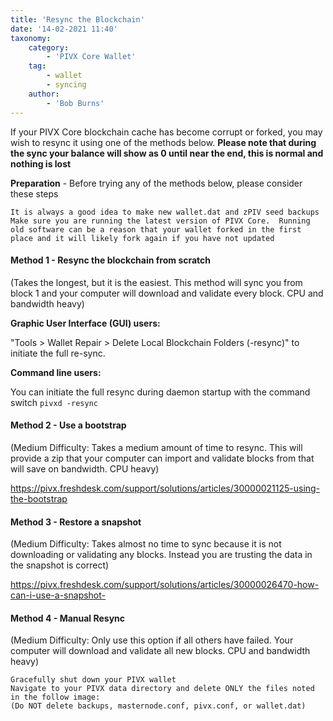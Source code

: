 ```yaml
---
title: 'Resync the Blockchain'
date: '14-02-2021 11:40'
taxonomy:
    category:
        - 'PIVX Core Wallet'
    tag:
        - wallet
        - syncing
    author:
        - 'Bob Burns'
---
```


If your PIVX Core blockchain cache has become corrupt or forked, you may wish to resync it using one of the methods below.  **Please note that during the sync your balance will show as 0 until near the end, this is normal and nothing is lost**

**Preparation** - Before trying any of the methods below, please consider these steps

    It is always a good idea to make new wallet.dat and zPIV seed backups
    Make sure you are running the latest version of PIVX Core.  Running old software can be a reason that your wallet forked in the first place and it will likely fork again if you have not updated

#### Method 1 - Resync the blockchain from scratch

(Takes the longest, but it is the easiest.  This method will sync you from block 1 and your computer will download and validate every block.  CPU and bandwidth heavy)

**Graphic User Interface (GUI) users:**

"Tools > Wallet Repair > Delete Local Blockchain Folders (-resync)" to initiate the full re-sync.

**Command line users:**

You can initiate the full resync during daemon startup with the command switch `pivxd -resync`


#### Method 2 - Use a bootstrap

(Medium Difficulty: Takes a medium amount of time to resync.  This will provide a zip that your computer can import and validate blocks from that will save on bandwidth.  CPU heavy)

https://pivx.freshdesk.com/support/solutions/articles/30000021125-using-the-bootstrap


#### Method 3 - Restore a snapshot

(Medium Difficulty: Takes almost no time to sync because it is not downloading or validating any blocks.  Instead you are trusting the data in the snapshot is correct)

https://pivx.freshdesk.com/support/solutions/articles/30000026470-how-can-i-use-a-snapshot-


#### Method 4 - Manual Resync

(Medium Difficulty: Only use this option if all others have failed.  Your computer will download and validate all new blocks.  CPU and bandwidth heavy)

    Gracefully shut down your PIVX wallet
    Navigate to your PIVX data directory and delete ONLY the files noted in the follow image:
    (Do NOT delete backups, masternode.conf, pivx.conf, or wallet.dat)